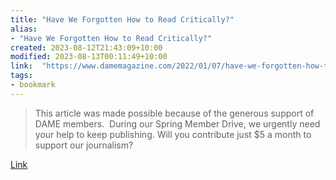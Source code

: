 ```yaml
---
title: "Have We Forgotten How to Read Critically?"
alias:
- "Have We Forgotten How to Read Critically?"
created: 2023-08-12T21:43:09+10:00
modified: 2023-08-13T00:11:49+10:00
link:  "https://www.damemagazine.com/2022/01/07/have-we-forgotten-how-to-read-critically/"
tags:
- bookmark
---
```


> This article was made possible because of the generous support of DAME members.  During our Spring Member Drive, we urgently need your help to keep publishing. Will you contribute just $5 a month to support our journalism?

[Link](https://www.damemagazine.com/2022/01/07/have-we-forgotten-how-to-read-critically/)